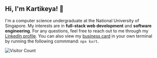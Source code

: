 ## Hi, I'm Kartikeya! 🤩

<!-- #### 🔗 Website: [kxrt.me](https://kxrt.me) -->

I'm a computer science undergraduate at the National University of Singapore. My interests are in **full-stack web development** and **software engineering**. For any questions, feel free to reach out to me through my [LinkedIn profile](https://www.linkedin.com/in/kvrtikeya). You can also view my [business card](https://github.com/kxrt/business-card) in your own terminal by running the following commmand: `npx kxrt`.

![Visitor Count](https://komarev.com/ghpvc/?username=kxrt&label=Profile%20views&color=0e75b6&style=flat)
